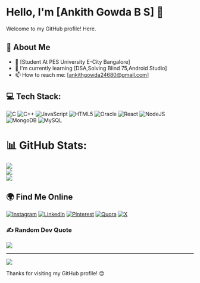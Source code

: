 # Hello, I'm [Ankith Gowda B S] 👋

Welcome to my GitHub profile! Here.

## 🧐 About Me
- 💼 [Student At PES University E-City Bangalore]
- 🌱 I'm currently learning [DSA,Solving Blind 75,Android Studio]
- 📫 How to reach me: [ankithgowda24680@gmail.com]

## 💻 Tech Stack:
![C](https://img.shields.io/badge/c-%2300599C.svg?style=for-the-badge&logo=c&logoColor=white) 
![C++](https://img.shields.io/badge/c++-%2300599C.svg?style=for-the-badge&logo=c%2B%2B&logoColor=white) 
![JavaScript](https://img.shields.io/badge/javascript-%23323330.svg?style=for-the-badge&logo=javascript&logoColor=%23F7DF1E) 
![HTML5](https://img.shields.io/badge/html5-%23E34F26.svg?style=for-the-badge&logo=html5&logoColor=white) 
![Oracle](https://img.shields.io/badge/Oracle-F80000?style=for-the-badge&logo=oracle&logoColor=white) 
![React](https://img.shields.io/badge/react-%2320232a.svg?style=for-the-badge&logo=react&logoColor=%2361DAFB) 
![NodeJS](https://img.shields.io/badge/node.js-6DA55F?style=for-the-badge&logo=node.js&logoColor=white) 
![MongoDB](https://img.shields.io/badge/MongoDB-%234ea94b.svg?style=for-the-badge&logo=mongodb&logoColor=white) 
![MySQL](https://img.shields.io/badge/mysql-4479A1.svg?style=for-the-badge&logo=mysql&logoColor=white)

# 📊 GitHub Stats:
![](https://github-readme-stats.vercel.app/api?username=Prajwal246800&theme=highcontrast&hide_border=false&include_all_commits=false&count_private=false)<br/>
![](https://github-readme-streak-stats.herokuapp.com/?user=Prajwal246800&theme=highcontrast&hide_border=false)<br/>
![](https://github-readme-stats.vercel.app/api/top-langs/?username=Prajwal246800&theme=highcontrast&hide_border=false&include_all_commits=false&count_private=false&layout=compact)

## 🌍 Find Me Online
[![Instagram](https://img.shields.io/badge/Instagram-%23E4405F.svg?logo=Instagram&logoColor=white)](https://www.instagram.com/prajwal_246800/) 
[![LinkedIn](https://img.shields.io/badge/LinkedIn-%230077B5.svg?logo=linkedin&logoColor=white)](https://www.linkedin.com/in/prajwal-prajwal-877187285?utm_source=share&utm_campaign=share_via&utm_content=profile&utm_medium=android_app) 
[![Pinterest](https://img.shields.io/badge/Pinterest-%23E60023.svg?logo=Pinterest&logoColor=white)](https://pin.it/64z5UXy) 
[![Quora](https://img.shields.io/badge/Quora-%23B92B27.svg?logo=Quora&logoColor=white)](https://www.quora.com/profile/Ankith-Gowda-B-S?ch=10&oid=2427933564&share=0f1c9a23&srid=3CSZav&target_type=user) 
[![X](https://img.shields.io/badge/X-black.svg?logo=X&logoColor=white)](https://twitter.com/prajwalbs24680) 

### ✍️ Random Dev Quote
![](https://quotes-github-readme.vercel.app/api?type=horizontal&theme=radical)

---
[![](https://visitcount.itsvg.in/api?id=Prajwal246800&icon=0&color=0)](https://visitcount.itsvg.in)

Thanks for visiting my GitHub profile! 😊
